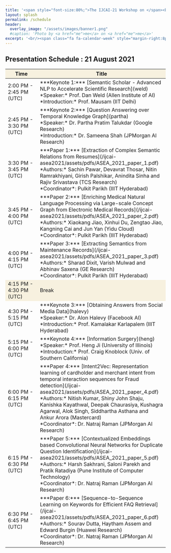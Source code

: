 ```yaml
---
title: '<span style="font-size:80%;">The IJCAI-21 Workshop on </span><br>Applied Semantics Extraction and Analytics  <span style="font-size:70%;">(ASEA)</span>'
layout: splash
permalink: /schedule
header:
  overlay_image: "/assets/images/banner1.png"
  #caption: 'Photo by <a href="me">me</a> on <a href="me">me</a>'
excerpt: '<br/><span class="fa fa-calendar-week" style="margin-right:8px; font-size: 90%;"></span>ASEA Schedule<br/>'
---
```

<h2>Presentation Schedule : 21 August 2021</h2>
<center>
<table>
	<colgroup>
    	<col width="20%">
    	<col width="80%">
	</colgroup>
<thead>
	<tr bgcolor="#f7f1df">
        <th markdown="span">Time</th>
        <th markdown="span">Title</th>
    </tr>
</thead>
<tbody>
    <tr>
        <td markdown="span">2:00 PM - 2:45 PM (UTC)</td>
        <td markdown="span">***Keynote 1:*** [Semantic Scholar - Advanced NLP to Accelerate Scientific Research](weld)<br/>*Speaker:* Prof. Dan Weld (Allen Institute of AI)<br/>*Introduction:* Prof. Mausam (IIT Delhi)</td>
    </tr>
    <tr>
        <td markdown="span">2:45 PM - 3:30 PM (UTC)</td>
        <td markdown="span">***Keynote 2:*** [Question Answering over Temporal Knowledge Graph](partha)<br/>*Speaker:* Dr. Partha Pratim Talukdar (Google Research)<br/>*Introduction:* Dr. Sameena Shah (JPMorgan AI Research)</td>
    </tr>
    <tr>
        <td markdown="span">3:30 PM - 3:45 PM (UTC)</td>
        <td markdown="span">***Paper 1:*** [Extraction of Complex Semantic Relations from Resumes](/ijcai-asea2021/assets/pdfs/ASEA_2021_paper_1.pdf)<br/>*Authors:* Sachin Pawar, Devavrat Thosar, Nitin Ramrakhiyani, Girish Palshikar, Anindita Sinha and Rajiv Srivastava (TCS Research)<br/>*Coordinator*: Pulkit Parikh (IIIT Hyderabad)</td>
    </tr>
    <tr>
        <td markdown="span">3:45 PM - 4:00 PM (UTC)</td>
        <td markdown="span">***Paper 2:*** [Enriching Medical Natural Language Processing via Large-scale Concept Graph from Electronic Medical Records](/ijcai-asea2021/assets/pdfs/ASEA_2021_paper_2.pdf)<br/>*Authors:* Xiaokang Jiao, Xinhui Du, Zengtao Jiao, Kangning Cai and Jun Yan (Yidu Cloud)<br/>*Coordinator*: Pulkit Parikh (IIIT Hyderabad)</td>
    </tr>
    <tr>
        <td markdown="span">4:00 PM - 4:15 PM (UTC)</td>
        <td markdown="span">***Paper 3:*** [Extracting Semantics from Maintenance Records](/ijcai-asea2021/assets/pdfs/ASEA_2021_paper_3.pdf)<br/>*Authors:* Sharad Dixit, Varish Mulwad and Abhinav Saxena (GE Research)<br/>*Coordinator*: Pulkit Parikh (IIIT Hyderabad)</td>
    </tr>
    <tr bgcolor="#f7f1df">
        <td markdown="span">4:15 PM - 4:30 PM (UTC)</td>
        <td markdown="span">Break</td>
    </tr> 
    <tr>
        <td markdown="span">4:30 PM - 5:15 PM (UTC)</td>
        <td markdown="span">***Keynote 3:*** [Obtaining Answers from Social Media Data](halevy)<br/>*Speaker:* Dr. Alon Halevy (Facebook AI)<br/>*Introduction:* Prof. Kamalakar Karlapalem (IIIT Hyderabad)</td>
    </tr>
    <tr>
        <td markdown="span">5:15 PM - 6:00 PM (UTC)</td>
        <td markdown="span">***Keynote 4:*** [Information Surgery](heng)<br/>*Speaker:* Prof. Heng Ji (University of Illinois)<br/>*Introduction:* Prof. Craig Knoblock (Univ. of Southern California)</td>
    </tr>
    <tr>
        <td markdown="span">6:00 PM - 6:15 PM (UTC)</td>
        <td markdown="span">***Paper 4:*** [Intent2Vec: Representation learning of cardholder and merchant intent from temporal interaction sequences for Fraud detection](/ijcai-asea2021/assets/pdfs/ASEA_2021_paper_4.pdf)<br/>*Authors:* Nitish Kumar, Shiny John Shaju, Kanishka Kayathwal, Deepak Chaurasiya, Kushagra Agarwal, Alok Singh, Siddhartha Asthana and Ankur Arora (Mastercard) <br/>*Coordinator*: Dr. Natraj Raman (JPMorgan AI Research)</td>
    </tr>
    <tr>
        <td markdown="span">6:15 PM - 6:30 PM (UTC)</td>
        <td markdown="span">***Paper 5:*** [Contextualized Embeddings based Convolutional Neural Networks for Duplicate Question Identification](/ijcai-asea2021/assets/pdfs/ASEA_2021_paper_5.pdf)<br/>*Authors:* Harsh Sakhrani, Saloni Parekh and Pratik Ratadiya (Pune Institute of Computer Technology)<br/>*Coordinator*: Dr. Natraj Raman (JPMorgan AI Research)</td>
    </tr>
    <tr>
        <td markdown="span">6:30 PM - 6:45 PM (UTC)</td>
        <td markdown="span">***Paper 6:*** [Sequence-to-Sequence Learning on Keywords for Efficient FAQ Retrieval](/ijcai-asea2021/assets/pdfs/ASEA_2021_paper_6.pdf)<br/>*Authors:* Sourav Dutta, Haytham Assem and Edward Burgin (Huawei Research)<br/>*Coordinator*: Dr. Natraj Raman (JPMorgan AI Research)</td>
    </tr>
</tbody>
</table>
</center>
